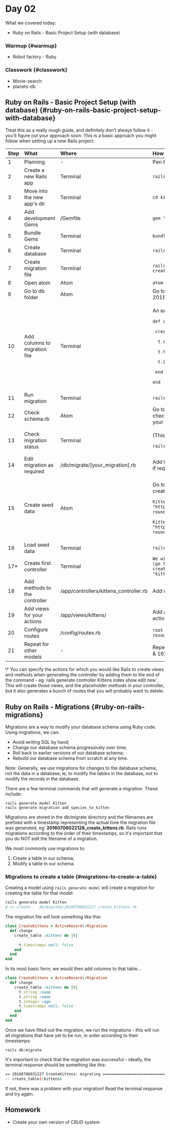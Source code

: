 # Day 02

What we covered today:

* Ruby on Rails - Basic Project Setup \(with database\)

### Warmup {#warmup}

* Robot factory - Ruby​

### Classwork {#classwork}

* ​Movie-search
* ​planets-db

## Ruby on Rails - Basic Project Setup \(with database\) {#ruby-on-rails-basic-project-setup-with-database}

Treat this as a really rough guide, and definitely don't always follow it - you'll figure out your approach soon. This is a basic approach you might follow when setting up a new Rails project:

<table>
  <thead>
    <tr>
      <th style="text-align:left">Step</th>
      <th style="text-align:left">What</th>
      <th style="text-align:left">Where</th>
      <th style="text-align:left">How</th>
    </tr>
  </thead>
  <tbody>
    <tr>
      <td style="text-align:left">1</td>
      <td style="text-align:left">Planning</td>
      <td style="text-align:left">-</td>
      <td style="text-align:left">Pen & paper</td>
    </tr>
    <tr>
      <td style="text-align:left">2</td>
      <td style="text-align:left">Create a new Rails app</td>
      <td style="text-align:left">Terminal</td>
      <td style="text-align:left"><code>rails new kitten_party</code>
      </td>
    </tr>
    <tr>
      <td style="text-align:left">3</td>
      <td style="text-align:left">Move into the new app's dir</td>
      <td style="text-align:left">Terminal</td>
      <td style="text-align:left"><code>cd kitten_party</code>
      </td>
    </tr>
    <tr>
      <td style="text-align:left">4</td>
      <td style="text-align:left">Add development Gems</td>
      <td style="text-align:left">/Gemfile</td>
      <td style="text-align:left"><code>gem &quot;pry-rails&quot;</code> 
      </td>
    </tr>
    <tr>
      <td style="text-align:left">5</td>
      <td style="text-align:left">Bundle Gems</td>
      <td style="text-align:left">Terminal</td>
      <td style="text-align:left"><code>bundle</code>
      </td>
    </tr>
    <tr>
      <td style="text-align:left">6</td>
      <td style="text-align:left">Create database</td>
      <td style="text-align:left">Terminal</td>
      <td style="text-align:left"><code>rails db:create</code>
      </td>
    </tr>
    <tr>
      <td style="text-align:left">7</td>
      <td style="text-align:left">Create migration file</td>
      <td style="text-align:left">Terminal</td>
      <td style="text-align:left"><code>rails generate migration create_kittens</code>
      </td>
    </tr>
    <tr>
      <td style="text-align:left">8</td>
      <td style="text-align:left">Open atom</td>
      <td style="text-align:left">Atom</td>
      <td style="text-align:left"><code>atom .</code>
      </td>
    </tr>
    <tr>
      <td style="text-align:left">9</td>
      <td style="text-align:left">Go to db folder</td>
      <td style="text-align:left">Atom</td>
      <td style="text-align:left">Go to app -> db -> migrate -> 20181009011230_create_kittens.rb</td>
    </tr>
    <tr>
      <td style="text-align:left">10</td>
      <td style="text-align:left">Add columns to migration file</td>
      <td style="text-align:left">Terminal</td>
      <td style="text-align:left">
        <p>An example table:</p>
        <p></p>
        <p><code>def change </code>
        </p>
        <p><code> create_table :kittens do |t|</code>
        </p>
        <p><code>  t.string :name </code>
        </p>
        <p><code>  t.text :image </code>
        </p>
        <p><code>  t.integer :roundness</code>
        </p>
        <p><code> end</code>
        </p>
        <p><code>end</code>
        </p>
      </td>
    </tr>
    <tr>
      <td style="text-align:left">11</td>
      <td style="text-align:left">Run migration</td>
      <td style="text-align:left">Terminal</td>
      <td style="text-align:left"><code>rails db:migrate</code>
      </td>
    </tr>
    <tr>
      <td style="text-align:left">12</td>
      <td style="text-align:left">Check schema.rb</td>
      <td style="text-align:left">Atom</td>
      <td style="text-align:left">Go to app -> db -> schema.rb and check the structure is the same as your
        create_kittens.rb</td>
    </tr>
    <tr>
      <td style="text-align:left">13</td>
      <td style="text-align:left">Check migration status</td>
      <td style="text-align:left">Terminal</td>
      <td style="text-align:left">
        <p>(This step is optional)
          <br />
        </p>
        <p><code>rails db:migrate:status</code>
        </p>
      </td>
    </tr>
    <tr>
      <td style="text-align:left">14</td>
      <td style="text-align:left">Edit migration as required</td>
      <td style="text-align:left">/db/migrate/[your_migration].rb</td>
      <td style="text-align:left">Add timestamps, more columns, etc if required.</td>
    </tr>
    <tr>
      <td style="text-align:left">15</td>
      <td style="text-align:left">Create seed data</td>
      <td style="text-align:left">Atom</td>
      <td style="text-align:left">
        <p>Go to app -> db -> seed.rb and create seed data. An example:</p>
        <p></p>
        <p><code>Kitten.create name: &quot;cat1&quot;, image: &quot;https://fillmurray.com/100/100&quot;, roundness: 10</code>
        </p>
        <p><code>Kitten.create name: &quot;cat2&quot;, image: &quot;https://fillmurray.com/120/120&quot;, roundness: 1</code>
        </p>
      </td>
    </tr>
    <tr>
      <td style="text-align:left">16</td>
      <td style="text-align:left">Load seed data</td>
      <td style="text-align:left">Termnial</td>
      <td style="text-align:left"><code>rails db:seed</code>
      </td>
    </tr>
    <tr>
      <td style="text-align:left">17*</td>
      <td style="text-align:left">Create first controller</td>
      <td style="text-align:left">Terminal</td>
      <td style="text-align:left"><code>We will do it manually for now<br />(go to the controller folder and create a controller file called &quot;kittens_controller.rb&quot;)</code>
      </td>
    </tr>
    <tr>
      <td style="text-align:left">18</td>
      <td style="text-align:left">Add methods to the controller</td>
      <td style="text-align:left">/app/controllers/kittens_controller.rb</td>
      <td style="text-align:left">Add methods for each action</td>
    </tr>
    <tr>
      <td style="text-align:left">19</td>
      <td style="text-align:left">Add views for your actions</td>
      <td style="text-align:left">/app/views/kittens/</td>
      <td style="text-align:left">Add an [action].html.erb file for each action that has an associated view</td>
    </tr>
    <tr>
      <td style="text-align:left">20</td>
      <td style="text-align:left">Configure routes</td>
      <td style="text-align:left">/config/routes.rb</td>
      <td style="text-align:left"><code>root :to =&gt; &quot;kittens#index&quot;</code>  <code>resources :kittens</code>
      </td>
    </tr>
    <tr>
      <td style="text-align:left">21</td>
      <td style="text-align:left">Repeat for other models</td>
      <td style="text-align:left">-</td>
      <td style="text-align:left">Repeat steps 7-21 (except step 15 & 16) for each model</td>
    </tr>
  </tbody>
</table>\* You can specify the actions for which you would like Rails to create views and methods when generating the controller by adding them to the end of the command - eg `rails generate controller Kittens index show edit new`. This will create those views, and the placeholder methods in your controller, but it also generates a bunch of routes that you will probably want to delete.

## Ruby on Rails - Migrations {#ruby-on-rails-migrations}

Migrations are a way to modify your database schema using Ruby code. Using migrations, we can:

* Avoid writing SQL by hand;
* Change our database schema progressively over time;
* Roll back to earlier versions of our database schema;
* Rebuild our database schema from scratch at any time.

Note: Generally, we use migrations for changes to the database schema, not the data in a database; ie, to modify the tables in the database, not to modify the records in the database.

There are a few terminal commands that will generate a migration. These include:

```text
rails generate model Kitten
rails generate migration add_species_to_kitten
```

Migrations are stored in the db/migrate directory and the filenames are prefixed with a timestamp representing the actual time the migration file was generated, eg: **20160706022128\_create\_kittens.rb**. Rails runs migrations according to the order of their timestamps, so it's important that you do NOT edit the filename of a migration.

We most commonly use migrations to:

1. Create a table in our schema;
2. Modify a table in our schema.

### Migrations to create a table {#migrations-to-create-a-table}

Creating a model using `rails generate model` will create a migration for creating the table for that model:

```bash
rails generate model Kitten
# => create    db/migrate/20160706031227_create_kittens.rb
```

The migration file will look something like this:

```ruby
class CreateKittens < ActiveRecord::Migration
  def change
    create_table :kittens do |t|
​
      t.timestamps null: false
    end
  end
end
```

In its most basic form, we would then add columns to that table...

```ruby
class CreateKittens < ActiveRecord::Migration
  def change
    create_table :kittens do |t|
      t.string :name
      t.string :name
      t.integer :age
      t.timestamps null: false
    end
  end
end
```

Once we have filled out the migration, we run the migrations - this will run all migrations that have yet to be run, in order according to their timestamps:

```text
rails db:migrate
```

It's important to check that the migration was successful - ideally, the terminal response should be something like this:

```bash
== 20160706031227 CreateKittens: migrating ====================================
-- create_table(:kittens)
```

If not, there was a problem with your migration! Read the terminal response and try again.

## Homework

* Create your own version of CRUD system

  


